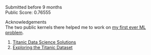 Submitted before 9 months <br/>
Public Score: 0.76555

Acknowledgements <br/>
The two public kernels there helped me to work on [my first ever ML problem](https://www.kaggle.com/sheshang/titanic-survival).
1) [Titanic Data Science Solutions](https://www.kaggle.com/startupsci/titanic-data-science-solutions)
2) [Exploring the Titanic Dataset](https://www.kaggle.com/mrisdal/exploring-survival-on-the-titanic)
